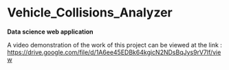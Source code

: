 # Vehicle_Collisions_Analyzer
**Data science web application**

A video demonstration of the work of this project can be viewed at the link :
https://drive.google.com/file/d/1A6ee45EDBk64kgicN2NDsBqJys9rV7lf/view
